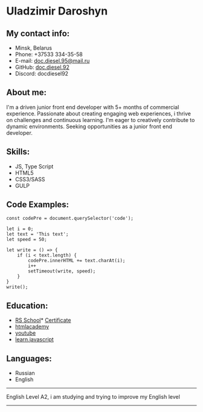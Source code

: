 # Uladzimir Daroshyn
## My contact info:
* Minsk, Belarus
* Phone: +37533 334-35-58
* E-mail: [doc.diesel.95@mail.ru](mailto:doc.diesel.95@mail.ru "doc.diesel.95@mail.ru")
* GitHub: [doc.diesel.92](https://github.com/DocDiesel92 "doc.diesel.92")
* Discord: docdiesel92
## About me:
I'm a driven junior front end developer with 5+ months of commercial experience. Passionate about creating engaging web experiences, i thrive on challenges and continuous learning. I'm eager to creatively contribute to dynamic environments. Seeking opportunities as a junior front end developer.
## Skills:
- JS, Type Script
- HTML5
- CSS3/SASS
- GULP
## Code Examples:
    const codePre = document.querySelector('code');

    let i = 0;
    let text = 'This text';
    let speed = 50;

    let write = () => {
        if (i < text.length) {
            codePre.innerHTML += text.charAt(i);
            i++
            setTimeout(write, speed);
        }
    }
    write();
## Education:
- [RS School](https://rs.school/ "RS School")* [Certificate](https://docviewer.yandex.by/view/342202273/?*=JXCY%2Bx8rvIDJgDMUGmv3496t5AJ7InVybCI6InlhLWRpc2stcHVibGljOi8vemxwWmljUFBDMWlCdE5BQlBKU0psNUVQRGk3UlVLMERyL28yaENYdkZTNCtqakxxSStWTTlTb2djWDJaM0gzbXEvSjZicG1SeU9Kb25UM1ZvWG5EYWc9PSIsInRpdGxlIjoib2lhcjB3aWMucGRmIiwibm9pZnJhbWUiOmZhbHNlLCJ1aWQiOiIzNDIyMDIyNzMiLCJ0cyI6MTY0NzQyMTk5NjM4NCwieXUiOiI5MTY1ODY0MzQxNjQ1MTM4NTcxIn0%3D "Certificate")
- [htmlacademy](https://htmlacademy.ru/ "htmlacademy")
- [youtube](https://www.youtube.com/c/FreelancerLifeStyle/videos "youtube")
- [learn.javascript](https://learn.javascript.ru/ "learn.javascript")
## Languages:
- Russian
- English

------------


English
Level A2, i am studying and trying to improve my English level

------------
